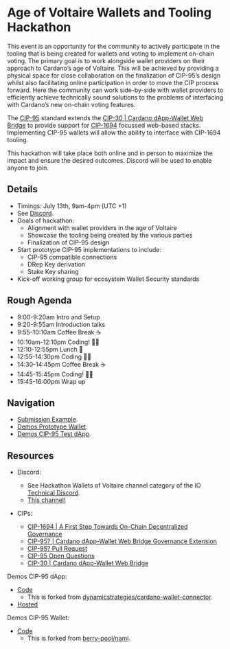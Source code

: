 # Age of Voltaire Wallets and Tooling Hackathon

This event is an opportunity for the community to actively participate in the  tooling that is being created for wallets and voting to implement on-chain voting. The primary goal is to work alongside wallet providers on their approach to Cardano’s age of Voltaire. This will be achieved by providing a physical space for close collaboration on the finalization of CIP-95’s design whilst also facilitating online participation in order to move the CIP process forward. Here the community can work side-by-side with wallet providers to efficiently achieve technically sound solutions to the problems of interfacing with Cardano’s new on-chain voting features.

The [CIP-95](https://github.com/Ryun1/CIPs/blob/governance-wallet-connector/CIP-0095/README.md) standard extends the [CIP-30 | Cardano dApp-Wallet Web Bridge](https://github.com/cardano-foundation/CIPs/blob/master/CIP-0030/README.md) to provide support for [CIP-1694](https://github.com/cardano-foundation/CIPs/blob/master/CIP-1694/README.md4) focussed web-based stacks. Implementing CIP-95 wallets will allow the ability to interface with CIP-1694 tooling.

This hackathon will take place both online and in person to maximize the impact and ensure the desired outcomes. Discord will be used to enable anyone to join.


## Details 

- Timings: July 13th, 9am-4pm (UTC +1)
- See [Discord](https://discord.com/channels/826816523368005654/1128028267690082336/1128040660084207616).
- Goals of hackathon:
  - Alignment with wallet providers in the age of Voltaire
  - Showcase the tooling being created by the various parties
  - Finalization of CIP-95 design
- Start prototype CIP-95 implementations to include:
  - CIP-95 compatible connections
  - DRep Key derivation
  - Stake Key sharing
- Kick-off working group for ecosystem Wallet Security standards


## Rough Agenda 

- 9:00-9:20am Intro and Setup
- 9:20-9:55am Introduction talks
- 9:55-10:10am Coffee Break ☕
- 10:10am-12:10pm Coding! 👨‍💻
- 12:10-12:55pm Lunch 🥪
- 12:55-14:30pm Coding 👨‍💻
- 14:30-14:45pm Coffee Break ☕
- 14:45-15:45pm Coding! 👨‍💻
- 15:45-16:00pm Wrap up

## Navigation

- [Submission Example](./src/submission-example.mp4).
- [Demos Prototype Wallet](./src/demos/).
- [Demos CIP-95 Test dApp](./src/cardano-wallet-connector/).

## Resources

- Discord:
  - See Hackathon Wallets of Voltaire channel category of the IO [Technical Discord](https://discord.gg/inputoutput).
  - [This channel!](https://discord.com/channels/826816523368005654/1128028267690082336/1128040660084207616)

- CIPs:
  - [CIP-1694 | A First Step Towards On-Chain Decentralized Governance](https://github.com/cardano-foundation/CIPs/blob/master/CIP-1694/README.md)
  - [CIP-95? | Cardano dApp-Wallet Web Bridge Governance Extension](https://github.com/Ryun1/CIPs/blob/governance-wallet-connector/CIP-0095/README.md)
  - [CIP-95? Pull Request](https://github.com/cardano-foundation/CIPs/pull/509)
  - [CIP-95 Open Questions](https://github.com/Ryun1/CIPs/blob/governance-wallet-connector/CIP-0095/README.md#open-questions)
  - [CIP-30 | Cardano dApp-Wallet Web Bridge](https://github.com/cardano-foundation/CIPs/blob/master/CIP-0030/README.md)

Demos CIP-95 dApp:
- [Code](./src/cardano-wallet-connector)
  - This is forked from [dynamicstrategies/cardano-wallet-connector](https://github.com/dynamicstrategies/cardano-wallet-connector).
- [Hosted](https://ryun1.github.io/cardano-wallet-connector/)

Demos CIP-95 Wallet:
- [Code](./src/demos)
  - This is forked from [berry-pool/nami](https://github.com/berry-pool/nami).